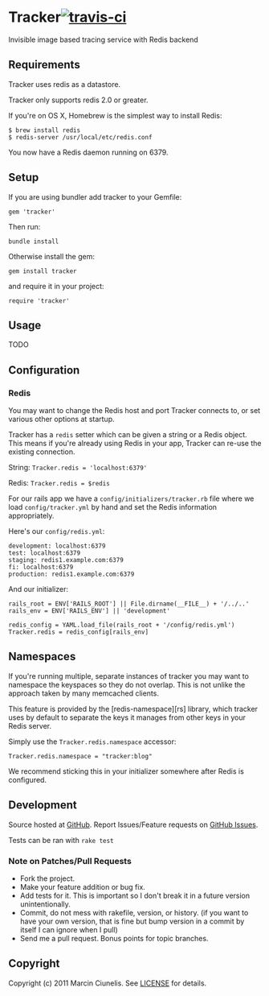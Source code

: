 # Tracker[![travis-ci](https://secure.travis-ci.org/martinciu/tracker.png?branch=master)](http://travis-ci.org/martinciu/tracker)
Invisible image based tracing service with Redis backend

## Requirements

Tracker uses redis as a datastore.

Tracker only supports redis 2.0 or greater.

If you're on OS X, Homebrew is the simplest way to install Redis:

    $ brew install redis
    $ redis-server /usr/local/etc/redis.conf

You now have a Redis daemon running on 6379.

## Setup

If you are using bundler add tracker to your Gemfile:

    gem 'tracker'

Then run:

    bundle install

Otherwise install the gem:

    gem install tracker

and require it in your project:

    require 'tracker'

## Usage

TODO

## Configuration

### Redis

You may want to change the Redis host and port Tracker connects to, or
set various other options at startup.

Tracker has a `redis` setter which can be given a string or a Redis
object. This means if you're already using Redis in your app, Tracker
can re-use the existing connection.

String: `Tracker.redis = 'localhost:6379'`

Redis: `Tracker.redis = $redis`

For our rails app we have a `config/initializers/tracker.rb` file where
we load `config/tracker.yml` by hand and set the Redis information
appropriately.

Here's our `config/redis.yml`:

    development: localhost:6379
    test: localhost:6379
    staging: redis1.example.com:6379
    fi: localhost:6379
    production: redis1.example.com:6379

And our initializer:

    rails_root = ENV['RAILS_ROOT'] || File.dirname(__FILE__) + '/../..'
    rails_env = ENV['RAILS_ENV'] || 'development'

    redis_config = YAML.load_file(rails_root + '/config/redis.yml')
    Tracker.redis = redis_config[rails_env]

## Namespaces

If you're running multiple, separate instances of tracker you may want
to namespace the keyspaces so they do not overlap. This is not unlike
the approach taken by many memcached clients.

This feature is provided by the [redis-namespace][rs] library, which
tracker uses by default to separate the keys it manages from other keys
in your Redis server.

Simply use the `Tracker.redis.namespace` accessor:

    Tracker.redis.namespace = "tracker:blog"

We recommend sticking this in your initializer somewhere after Redis
is configured.

## Development

Source hosted at [GitHub](http://github.com/martinciu/tracker).
Report Issues/Feature requests on [GitHub Issues](http://github.com/martinciu/tracker/issues).

Tests can be ran with `rake test`

### Note on Patches/Pull Requests

 * Fork the project.
 * Make your feature addition or bug fix.
 * Add tests for it. This is important so I don't break it in a
   future version unintentionally.
 * Commit, do not mess with rakefile, version, or history.
   (if you want to have your own version, that is fine but bump version in a commit by itself I can ignore when I pull)
 * Send me a pull request. Bonus points for topic branches.

## Copyright

Copyright (c) 2011 Marcin Ciunelis. See [LICENSE](https://github.com/martinciu/tracker/blob/master/LICENSE) for details.
